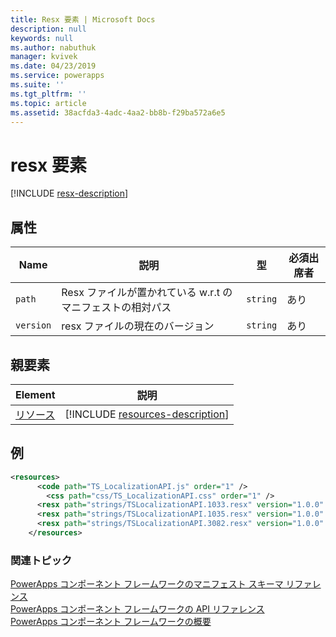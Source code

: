 ```yaml
---
title: Resx 要素 | Microsoft Docs
description: null
keywords: null
ms.author: nabuthuk
manager: kvivek
ms.date: 04/23/2019
ms.service: powerapps
ms.suite: ''
ms.tgt_pltfrm: ''
ms.topic: article
ms.assetid: 38acfda3-4adc-4aa2-bb8b-f29ba572a6e5
---
```


# <a name="resx-element"></a>resx 要素

[!INCLUDE [resx-description](includes/resx-description.md)]

## <a name="attributes"></a>属性

|Name|説明|型|必須出席者|
|--|--|--|--|
|`path`|Resx ファイルが置かれている w.r.t のマニフェストの相対パス|`string`|あり|
|`version`|resx ファイルの現在のバージョン|`string`|あり|

## <a name="parent-elements"></a>親要素

|Element|説明|
|--|--|
|[リソース](resources.md)|[!INCLUDE [resources-description](includes/resources-description.md)]|

## <a name="example"></a>例

```xml
<resources>
      <code path="TS_LocalizationAPI.js" order="1" />
        <css path="css/TS_LocalizationAPI.css" order="1" />
      <resx path="strings/TSLocalizationAPI.1033.resx" version="1.0.0" />
      <resx path="strings/TSLocalizationAPI.1035.resx" version="1.0.0" />
      <resx path="strings/TSLocalizationAPI.3082.resx" version="1.0.0" />
    </resources>
```

### <a name="related-topics"></a>関連トピック

[PowerApps コンポーネント フレームワークのマニフェスト スキーマ リファレンス](index.md)<br/>
[PowerApps コンポーネント フレームワークの API リファレンス](../reference/index.md)<br/>
[PowerApps コンポーネント フレームワークの概要](../overview.md)
